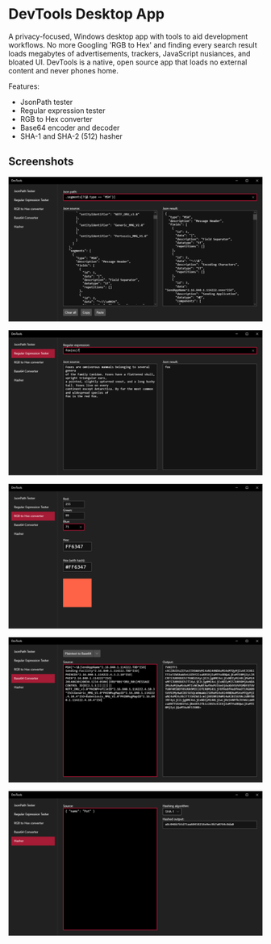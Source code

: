 # DevTools Desktop App

A privacy-focused, Windows desktop app with tools to aid development workflows. No more Googling 'RGB to Hex' and finding every search result loads megabytes of advertisements, trackers, JavaScript nusiances, and bloated UI. DevTools is a native, open source app that loads no external content and never phones home.

Features:
* JsonPath tester
* Regular expression tester
* RGB to Hex converter
* Base64 encoder and decoder
* SHA-1 and SHA-2 (512) hasher

## Screenshots

![Json Path tester](/images/image01.png)

![Regular expression tester](/images/image02.png)

![RGB to Hex converter](/images/image03.png)

![Base64 encoder and decoder](/images/image04.png)

![hasher](/images/image05.png)
